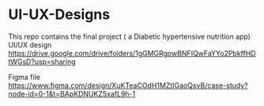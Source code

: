 # UI-UX-Designs
This repo contains the final project ( a Diabetic hypertensive nutrition app) UI/UX design
https://drive.google.com/drive/folders/1gGMGRgowBNFIQwFaYYo2PbkffHDtWGsD?usp=sharing

Figma file
https://www.figma.com/design/XuKTeaCOdH1MZtIGaoQsvB/case-study?node-id=0-1&t=BApKDNUKZ5xafL9h-1
